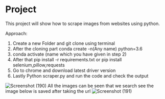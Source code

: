 # Project

This project will show how to scrape images from websites using python.

Approach:
1) Create a new Folder and git clone using terminal
2) After the cloning part conda create -n(Any name) python=3.6
3) conda activate (name which you have given in step 2)
4) After that pip install -r requirements.txt or pip install selenium,pillow,requests
5) Go to chrome and download latest driver version
6) Lastly Python scraper.py and run the code and check the output

![Screenshot (190)](https://user-images.githubusercontent.com/88348756/219866733-b635c6a3-13c1-4199-a9b6-0db0ef66dd7c.png)
All the images can be seen that we search
see the image below is saved after taking the url
![Screenshot (191)](https://user-images.githubusercontent.com/88348756/219866816-283117c8-b30c-4389-b6c7-f4d96e694c6b.png)
